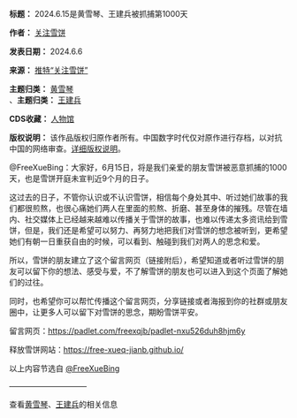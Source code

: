 

**标题：** 2024.6.15是黄雪琴、王建兵被抓捕第1000天  

**作者：** [关注雪饼](https://chinadigitaltimes.net/space/关注雪饼)  

**发表日期：** 2024.6.6  

**来源：** [推特“关注雪饼”](https://x.com/FreeXueBing/status/1798579022466842797)  

**主题归类：** [黄雪琴](https://chinadigitaltimes.net/space/黄雪琴)  
、**主题归类：** [王建兵](https://chinadigitaltimes.net/space/王建兵)  

**CDS收藏：** [人物馆](https://chinadigitaltimes.net/space/%E4%BA%BA%E7%89%A9%E9%A6%86)  

**版权说明：** 该作品版权归原作者所有。中国数字时代仅对原作进行存档，以对抗中国的网络审查。[详细版权说明](https://chinadigitaltimes.net/chinese/copyright)。


@FreeXueBing：大家好，6月15日，将是我们亲爱的朋友雪饼被恶意抓捕的1000天，也是雪饼开庭未宣判近9个月的日子。


这过去的日子，不管你认识或不认识雪饼，相信每个身处其中、听过她们故事的我们都很煎熬，也很心痛她们两人在里面的煎熬、折磨、甚至身体的摧残。尽管在墙内、社交媒体上已经越来越难以传播关于雪饼的故事，也难以传递太多资讯给到雪饼，但是，我们还是希望可以努力、再努力地把我们对雪饼的想念被听到，更希望她们有朝一日重获自由的时候，可以看到、触碰到我们对两人的思念和爱。


所以，雪饼的朋友建立了这个留言网页（链接附后），希望知道或者听过雪饼的朋友可以留下你的想法、感受与爱，不了解雪饼的朋友也可以进入到这个页面了解她们的过往。


同时，也希望你可以帮忙传播这个留言网页，分享链接或者海报到你的社群或朋友圈中，让更多人可以留下对雪饼的思念，期盼雪饼平安。


留言网页：<https://padlet.com/freexqjb/padlet-nxu526duh8hjm6y> 


释放雪饼网站：<https://free-xueq-jianb.github.io/>


以上内容节选自 [@FreeXueBing](https://x.com/FreeXueBing/status/1798579022466842797 "@FreeXueBing ") 


——————————


查看[黄雪琴](https://chinadigitaltimes.net/space/%E9%BB%84%E9%9B%AA%E7%90%B4 "黄雪琴")、[王建兵](https://chinadigitaltimes.net/space/%E7%8E%8B%E5%BB%BA%E5%85%B5 "王建兵")的相关信息


